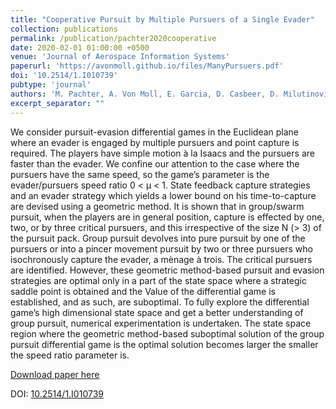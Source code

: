 ```yaml
---
title: "Cooperative Pursuit by Multiple Pursuers of a Single Evader"
collection: publications
permalink: /publication/pachter2020cooperative
date: 2020-02-01 01:00:00 +0500
venue: 'Journal of Aerospace Information Systems'
paperurl: 'https://avonmoll.github.io/files/ManyPursuers.pdf'
doi: '10.2514/1.I010739'
pubtype: 'journal'
authors: 'M. Pachter, A. Von Moll, E. Garcia, D. Casbeer, D. Milutinović'
excerpt_separator: ""
---
```

We consider pursuit-evasion differential games in the Euclidean plane where an evader is engaged by multiple pursuers and point capture is required. The players have simple motion à la Isaacs and the pursuers are faster than the evader. We confine our attention to the case where the pursuers have the same speed, so the game’s parameter is the evader/pursuers speed ratio 0 < µ < 1. State feedback capture strategies and an evader strategy which yields a lower bound on his time-to-capture are devised using a geometric method. It is shown that in group/swarm pursuit, when the players are in general position, capture is effected by one, two, or by three critical pursuers, and this irrespective of the size N (> 3) of the pursuit pack.  Group pursuit devolves into pure pursuit by one of the pursuers or into a pincer movement pursuit by two or three pursuers who isochronously capture the evader, a mènage à trois. The critical pursuers are identified. However, these geometric method-based pursuit and evasion strategies are optimal only in a part of the state space where a strategic saddle point is obtained and the Value of the differential game is established, and as such, are suboptimal. To fully explore the differential game’s high dimensional state space and get a better understanding of group pursuit, numerical experimentation is undertaken. The state space region where the geometric method-based suboptimal solution of the group pursuit differential game is the optimal solution becomes larger the smaller the speed ratio parameter is.

[Download paper here](https://avonmoll.github.io/files/ManyPursuers.pdf)

DOI: [10.2514/1.I010739](https://doi.org/10.2514/1.I010739)